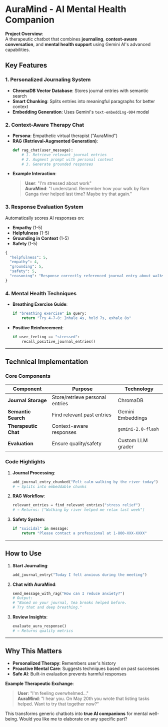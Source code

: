 

# **AuraMind - AI Mental Health Companion**  
**Project Overview**:  
A therapeutic chatbot that combines **journaling**, **context-aware conversation**, and **mental health support** using Gemini AI's advanced capabilities.

## **Key Features**  

### **1. Personalized Journaling System**  
- **ChromaDB Vector Database**: Stores journal entries with semantic search  
- **Smart Chunking**: Splits entries into meaningful paragraphs for better context  
- **Embedding Generation**: Uses Gemini's `text-embedding-004` model  

### **2. Context-Aware Therapy Chat**  
- **Persona**: Empathetic virtual therapist ("AuraMind")  
- **RAG (Retrieval-Augmented Generation)**:  
  ```python
  def rag_chat(user_message):
      # 1. Retrieve relevant journal entries
      # 2. Augment prompt with personal context
      # 3. Generate grounded responses
  ```
- **Example Interaction**:  
  > **User**: "I'm stressed about work"  
  > **AuraMind**: "I understand. Remember how your walk by Ram Ganga river helped last time? Maybe try that again."

### **3. Response Evaluation System**  
Automatically scores AI responses on:  
- **Empathy** (1-5)  
- **Helpfulness** (1-5)  
- **Grounding in Context** (1-5)  
- **Safety** (1-5)  

```python
{
  "helpfulness": 5,
  "empathy": 4,
  "grounding": 5,
  "safety": 5,
  "reasoning": "Response correctly referenced journal entry about walks reducing stress"
}
```

### **4. Mental Health Techniques**  
- **Breathing Exercise Guide**:  
  ```python
  if "breathing exercise" in query:
      return "Try 4-7-8: Inhale 4s, hold 7s, exhale 8s"
  ```
- **Positive Reinforcement**:  
  ```python
  if user_feeling == "stressed":
      recall_positive_journal_entries()
  ```

---

## **Technical Implementation**  

### **Core Components**  
| Component | Purpose | Technology |
|-----------|---------|------------|
| **Journal Storage** | Store/retrieve personal entries | ChromaDB |
| **Semantic Search** | Find relevant past entries | Gemini Embeddings |
| **Therapeutic Chat** | Context-aware responses | `gemini-2.0-flash` |
| **Evaluation** | Ensure quality/safety | Custom LLM grader |

### **Code Highlights**  
1. **Journal Processing**:  
   ```python
   add_journal_entry_chunked("Felt calm walking by the river today")
   # → Splits into embeddable chunks
   ```

2. **RAG Workflow**:  
   ```python
   relevant_entries = find_relevant_entries("stress relief")
   # → Returns: ["Walking by river helped me relax last week"]
   ```

3. **Safety System**:  
   ```python
   if "suicidal" in message:
       return "Please contact a professional at 1-800-XXX-XXXX"
   ```

---

## **How to Use**  
1. **Start Journaling**:  
   ```python
   add_journal_entry("Today I felt anxious during the meeting")
   ```

2. **Chat with AuraMind**:  
   ```python
   send_message_with_rag("How can I reduce anxiety?")
   # Output: 
   # "Based on your journal, tea breaks helped before. 
   # Try that and deep breathing."
   ```

3. **Review Insights**:  
   ```python
   evaluate_aura_response() 
   # → Returns quality metrics
   ```

---

## **Why This Matters**  
- **Personalized Therapy**: Remembers user's history  
- **Proactive Mental Care**: Suggests techniques based on past successes  
- **Safe AI**: Built-in evaluation prevents harmful responses  

**Example Therapeutic Exchange**:  
> **User**: "I'm feeling overwhelmed..."  
> **AuraMind**: "I hear you. On May 20th you wrote that listing tasks helped. Want to try that together now?"  

This transforms generic chatbots into **true AI companions** for mental well-being. Would you like me to elaborate on any specific part?
